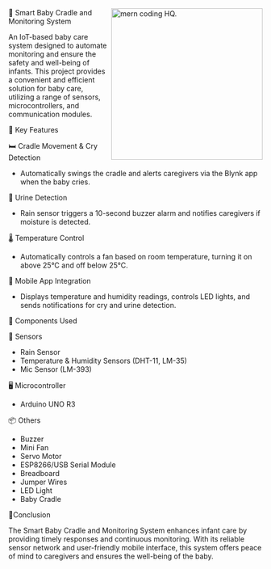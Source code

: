 <img align="right" alt="mern coding HQ." width="300" src="https://github.com/raeeszaman44/smart-baby-cradle-and-monitoring-system/blob/main/Smart%20Baby%20cradle%20and%20monitoring%20system%20Poster.png">
👶 Smart Baby Cradle and Monitoring System

An IoT-based baby care system designed to automate monitoring and ensure the safety and well-being of infants. This project provides a convenient and efficient solution for baby care, utilizing a range of sensors, microcontrollers, and communication modules.

🔑 Key Features

🛏️ Cradle Movement & Cry Detection

- Automatically swings the cradle and alerts caregivers via the Blynk app when the baby cries.

🚨 Urine Detection

- Rain sensor triggers a 10-second buzzer alarm and notifies caregivers if moisture is detected.

🌡️ Temperature Control

- Automatically controls a fan based on room temperature, turning it on above 25°C and off below 25°C.

📲 Mobile App Integration

- Displays temperature and humidity readings, controls LED lights, and sends notifications for cry and urine detection.

🔧 Components Used

📡 Sensors

- Rain Sensor
- Temperature & Humidity Sensors (DHT-11, LM-35)
- Mic Sensor (LM-393)

🖥️ Microcontroller

- Arduino UNO R3

📦 Others

- Buzzer
- Mini Fan
- Servo Motor
- ESP8266/USB Serial Module
- Breadboard
- Jumper Wires
- LED Light
- Baby Cradle

 📌Conclusion

The Smart Baby Cradle and Monitoring System enhances infant care by providing timely responses and continuous monitoring. With its reliable sensor network and user-friendly mobile interface, this system offers peace of mind to caregivers and ensures the well-being of the baby.
